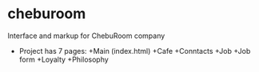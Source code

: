 # cheburoom
Interface and markup for ChebuRoom company
+ Project has 7 pages:
  +Main (index.html)
  +Cafe
  +Conntacts
  +Job
  +Job form
  +Loyalty
  +Philosophy

